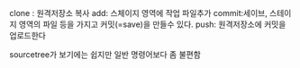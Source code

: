 clone : 원격저장소 복사
add: 스체이지 영역에 작업 파일추가
commit:세이브, 스테이지 영역의 파일 등을 가지고 커밋(=save)을 만들수 있다.
push: 원격저장소에 커밋을 업로드한다

sourcetree가 보기에는 쉽지만 일반 명령어보다 좀 불편함